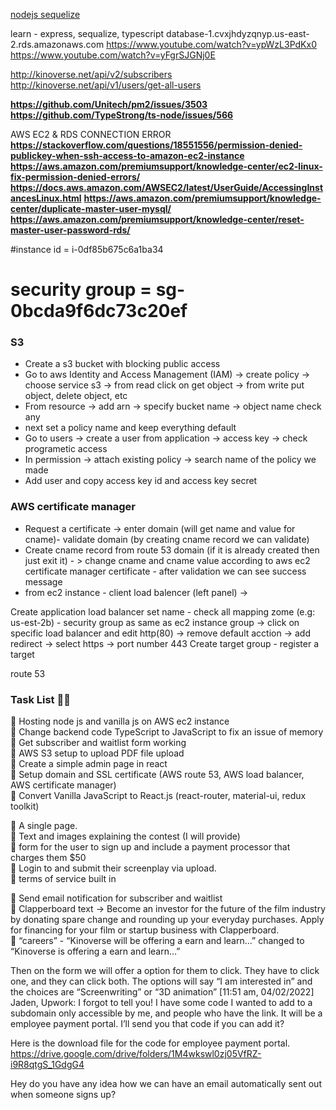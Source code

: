 [nodejs sequelize](https://www.youtube.com/watch?v=0Yu-4_Vj4sU)

learn - express, sequalize, typescript
database-1.cvxjhdyzqnyp.us-east-2.rds.amazonaws.com
https://www.youtube.com/watch?v=ypWzL3PdKx0
https://www.youtube.com/watch?v=yFgrSJGNj0E



http://kinoverse.net/api/v2/subscribers
http://kinoverse.net/api/v1/users/get-all-users



__https://github.com/Unitech/pm2/issues/3503__
__https://github.com/TypeStrong/ts-node/issues/566__


AWS EC2 & RDS CONNECTION ERROR
__https://stackoverflow.com/questions/18551556/permission-denied-publickey-when-ssh-access-to-amazon-ec2-instance__
__https://aws.amazon.com/premiumsupport/knowledge-center/ec2-linux-fix-permission-denied-errors/__
__https://docs.aws.amazon.com/AWSEC2/latest/UserGuide/AccessingInstancesLinux.html__
__https://aws.amazon.com/premiumsupport/knowledge-center/duplicate-master-user-mysql/__
__https://aws.amazon.com/premiumsupport/knowledge-center/reset-master-user-password-rds/__





#instance id =         i-0df85b675c6a1ba34
# security group = sg-0bcda9f6dc73c20ef


### S3 
 - Create a s3 bucket with blocking public access
 - Go to aws Identity and Access Management (IAM) -> create policy -> choose service s3 -> from read click on get object -> from write put object, delete object, etc
 - From resource -> add arn -> specify bucket name -> object name check any
 - next set a policy name and keep everything default
 - Go to users -> create a user from application -> access key -> check programetic access
 - In permission -> attach existing policy -> search name of the policy we made
 - Add user and copy access key id and access key secret




### AWS certificate manager 
- Request a certificate -> enter domain (will get name and value for cname)- validate domain (by creating cname record we can validate)
- Create cname record from route 53 domain (if it is already created then just exit it) - > change cname and cname value according to aws ec2 certificate manager certificate - after validation we can see success message
- from ec2 instance - client load balencer (left panel) -> 

Create application load balancer
set  name - check all mapping zome (e.g: us-est-2b) - security group as same as ec2 instance group -> 
click on specific load balancer and edit http(80) -> remove default acction -> add redirect -> select https -> port number 443
Create target group - register a target

route 53


### Task List 📜📜

 📌 Hosting node js and vanilla js on AWS ec2 instance <br/>
 📌 Change backend code TypeScript to JavaScript to fix an issue of memory <br/>
 📌 Get subscriber and waitlist form working <br/>
 📌 AWS S3 setup to upload PDF file upload <br/>
 📌 Create a simple admin page in react <br/>
 📌 Setup domain and SSL certificate (AWS route 53, AWS load balancer, AWS certificate manager) <br/>
 📌 Convert Vanilla JavaScript to React.js (react-router, material-ui, redux toolkit) <br/>

 📌 A single page. <br/>
 📌 Text and images explaining the contest (I will provide) <br/>
 📌 form for the user to sign up and include a payment processor that charges them $50 <br/>
 📌 Login to and submit their screenplay via upload. <br/>
 📌 terms of service built in <br/>

 
 📌 Send email notification for subscriber and waitlist <br/>
 📌 Clapperboard text -> Become an investor for the future of the film industry by donating spare change and rounding up your everyday purchases. Apply for financing for your film or startup business with Clapperboard. <br/>
 📌 “careers” - “Kinoverse will be offering a earn and learn…” changed to “Kinoverse is offering a earn and learn…” <br/>

Then on the form we will offer a option for them to click. They have to click one, and they can click both. The options will say “I am interested in” and the choices are “Screenwriting” or “3D animation”
[11:51 am, 04/02/2022] Jaden, Upwork: I forgot to tell you! I have some code I wanted to add to a subdomain only accessible by me, and people who have the link. It will be a employee payment portal. 
I’ll send you that code if you can add it?


Here is the download file for the code for employee payment portal.
https://drive.google.com/drive/folders/1M4wkswl0zj05VfRZ-i9R8qtgS_1GdgG4


Hey do you have any idea how we can have an email automatically sent out when someone signs up?




